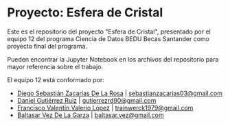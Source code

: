 # Proyecto: Esfera de Cristal

Este es el repositorio del proyecto "Esfera de Cristal", presentado por el equipo 12 del programa Ciencia de Datos BEDU Becas Santander como proyecto final del programa.

Pueden encontrar la Jupyter Notebook en los archivos del repositorio para mayor referencia sobre el trabajo.

El equipo 12 está conformado por:

-   [Diego Sebastián Zacarías De La Rosa](https://github.com/sebastianzacarias) | sebastianzacarias03@gmail.com
-   [Daniel Gutiérrez Ruiz](https://github.com/gutierrezrd90) | gutierrezrd90@gmail.com
-   [Francisco Valentín Valerio López](https://github.com/FranzValerio) | trainwerck1979@gmail.com
-   [Baltasar Vez De La Garza](https://github.com/BaltaV) | baltasar.vez@gmail.com
